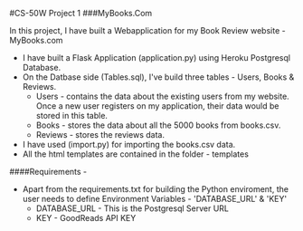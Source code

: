 #CS-50W Project 1
###MyBooks.Com

In this project, I have built a Webapplication for my Book Review website - MyBooks.com

* I have built a Flask Application (application.py) using Heroku Postgresql Database.
* On the Datbase side (Tables.sql), I've build three tables - Users, Books & Reviews.
    * Users -  contains the data about the existing users from my website. Once a new user registers on my application, their data would be stored in this table.
    * Books - stores the data about all the 5000 books from books.csv.
    * Reviews - stores the reviews data.
* I have used (import.py) for importing the books.csv data.
* All the html templates are contained in the folder - templates


####Requirements - 
* Apart from the requirements.txt for building the Python enviroment, the user needs to define Environment Variables - 'DATABASE_URL' & 'KEY'
    * DATABASE_URL - This is the Postgresql Server URL
    * KEY - GoodReads API KEY

